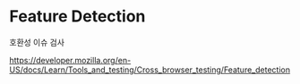 # Feature Detection 
호환성 이슈 검사

https://developer.mozilla.org/en-US/docs/Learn/Tools_and_testing/Cross_browser_testing/Feature_detection

